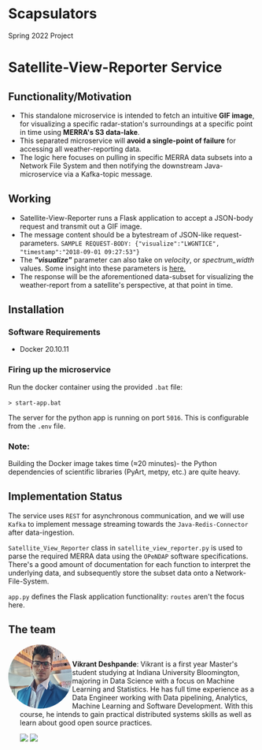 # Scapsulators
Spring 2022 Project


# Satellite-View-Reporter Service

## Functionality/Motivation

<ul>
<li>This standalone microservice is intended to fetch an intuitive <b>GIF image</b>, for visualizing a specific radar-station's surroundings at a specific point in time using <b>MERRA's S3 data-lake</b>.</li>
<li>This separated microservice will <b>avoid a single-point of failure</b> for accessing all weather-reporting data.</li>
<li>The logic here focuses on pulling in specific MERRA data subsets into a Network File System and then notifying the downstream Java-microservice via a Kafka-topic message.</li>
</ul>

## Working

<ul>
<li>Satellite-View-Reporter runs a Flask application to accept a JSON-body request and transmit out a GIF image.</li>
<li>The message content should be a bytestream of JSON-like request-parameters.
<code>SAMPLE REQUEST-BODY: {"visualize":"LWGNTICE", "timestamp":"2018-09-01 09:27:53"}</code>
</li>

<li>The <i><b>"visualize"</i></b> parameter can also take on <i>velocity</i>, or <i>spectrum_width</i> values. Some insight into these parameters is <a href="https://github.com/airavata-courses/scapsulators/wiki/Weather-enthusiasts-assemble"> here.</a>
</li>
<li>The response will be the aforementioned data-subset for visualizing the weather-report from a satellite's perspective, at that point in time.</li>
</ul>

## Installation 

### Software Requirements

* Docker 20.10.11

### Firing up the microservice

Run the docker container using the provided `.bat` file:

`> start-app.bat`

The server for the python app is running on port `5016`. This is configurable from the `.env` file.

### Note:
Building the Docker image takes time ($\approx$20 minutes)- the Python dependencies of scientific libraries (PyArt, metpy, etc.) are quite heavy.


## Implementation Status

The service uses `REST` for asynchronous communication, and we will use `Kafka` to implement message streaming towards the `Java-Redis-Connector` after data-ingestion.

`Satellite_View_Reporter` class in `satellite_view_reporter.py` is used to parse the required MERRA data using the `OPeNDAP` software specifications. There's a good amount of documentation for each function to interpret the underlying data, and subsequently store the subset data onto a Network-File-System.

`app.py` defines the Flask application functionality: `routes` aren't the focus here.




## The team


<img src="Documentation/Team-members/Vikrant.jpg" alt="Team member's Image" width="130" ALIGN ="left" style="border-radius:50%;"/><br>

- **Vikrant Deshpande**: Vikrant is a first year Master's student studying at Indiana University Bloomington, majoring in Data Science with a focus on Machine Learning and Statistics. He has full time experience as a Data Engineer working with Data pipelining, Analytics, Machine Learning and Software Development. With this course, he intends to gain practical distributed systems skills as well as learn about good open source practices.


   [<img src="https://img.shields.io/badge/LinkedIn-0077B5?style=for-the-badge&logo=linkedin&logoColor=white" />](https://www.linkedin.com/in/vikrant-deshpande/)
   [<img src="https://img.shields.io/badge/GitHub-100000?style=for-the-badge&logo=github&logoColor=white" />](https://github.com/vikrantdeshpande09876/)